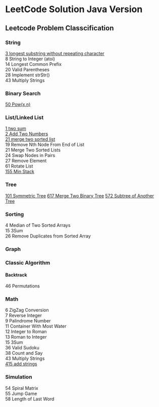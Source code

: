 # LeetCode Solution Java Version 

## Leetcode Problem Classcification

### String  
[3 longest substring without repeating character](src/solution/oj_3_longest_substring_without_repeating_char)  
8 String to Integer (atoi)    
14 Longest Common Prefix  
20 Valid Parentheses  
28 Implement strStr()  
43 Multiply Strings  


### Binary Search
[50 Pow(x,n)](src/solution/oj_50_pow_x_n)

### List/Linked List
[1 two sum](src/solution/oj_1_twosum)  
[2 Add Two Numbers](src/solution/oj_2_add_two_num)    
[21 merge two sorted list](src/solution/oj_21_merge_two_sorted_list)    
19 Remove Nth Node From End of List  
21 Merge Two Sorted Lists  
24 Swap Nodes in Pairs  
27 Remove Element  
61 Rotate List   
[155 Min Stack](src/solution/oj_155_min_stack)  

### Tree
[101 Symmetric Tree](src/solution/oj_101_symmetric_tree)
[617 Merge Two Binary Tree](src/solution/oj_617_merge_two_binary_tree)
[572 Subtree of Another Tree](src/solution/oj_572_subtree_of_another_tree)  

### Sorting
4 Median of Two Sorted Arrays  
15 3Sum  
26 Remove Duplicates from Sorted Array  


### Graph

### Classic Algorithm
#### Backtrack
46 Permutations  


### Math
6 ZigZag Conversion  
7 Reverse Integer  
9 Palindrome Number  
11 Container With Most Water  
12 Integer to Roman  
13 Roman to Integer  
15 3Sum  
36 Valid Sudoku  
38 Count and Say  
43 Multiply Strings  
[415 add strings](src/solution/oj_415_add_strings)

### Simulation
54 Spiral Matrix  
55 Jump Game  
58 Length of Last Word  
